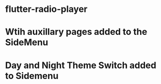# flutter-radio-player
# Wtih auxillary pages added to the SideMenu
# Day and Night Theme Switch added to Sidemenu
